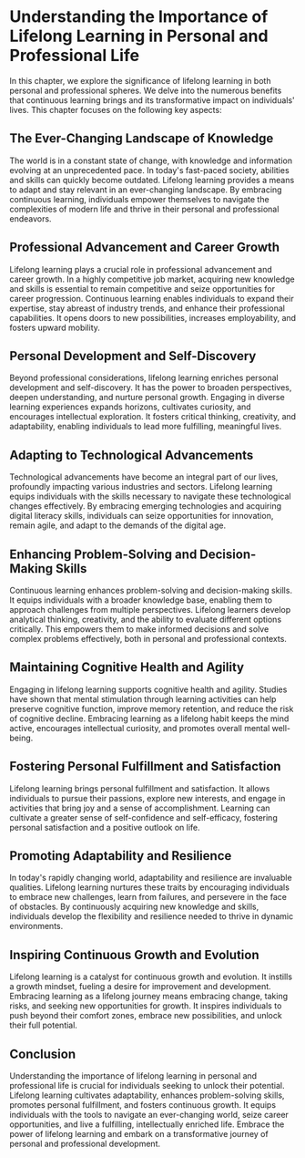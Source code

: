 Understanding the Importance of Lifelong Learning in Personal and Professional Life
============================================================================================

In this chapter, we explore the significance of lifelong learning in both personal and professional spheres. We delve into the numerous benefits that continuous learning brings and its transformative impact on individuals' lives. This chapter focuses on the following key aspects:

**The Ever-Changing Landscape of Knowledge**
--------------------------------------------

The world is in a constant state of change, with knowledge and information evolving at an unprecedented pace. In today's fast-paced society, abilities and skills can quickly become outdated. Lifelong learning provides a means to adapt and stay relevant in an ever-changing landscape. By embracing continuous learning, individuals empower themselves to navigate the complexities of modern life and thrive in their personal and professional endeavors.

**Professional Advancement and Career Growth**
----------------------------------------------

Lifelong learning plays a crucial role in professional advancement and career growth. In a highly competitive job market, acquiring new knowledge and skills is essential to remain competitive and seize opportunities for career progression. Continuous learning enables individuals to expand their expertise, stay abreast of industry trends, and enhance their professional capabilities. It opens doors to new possibilities, increases employability, and fosters upward mobility.

**Personal Development and Self-Discovery**
-------------------------------------------

Beyond professional considerations, lifelong learning enriches personal development and self-discovery. It has the power to broaden perspectives, deepen understanding, and nurture personal growth. Engaging in diverse learning experiences expands horizons, cultivates curiosity, and encourages intellectual exploration. It fosters critical thinking, creativity, and adaptability, enabling individuals to lead more fulfilling, meaningful lives.

**Adapting to Technological Advancements**
------------------------------------------

Technological advancements have become an integral part of our lives, profoundly impacting various industries and sectors. Lifelong learning equips individuals with the skills necessary to navigate these technological changes effectively. By embracing emerging technologies and acquiring digital literacy skills, individuals can seize opportunities for innovation, remain agile, and adapt to the demands of the digital age.

**Enhancing Problem-Solving and Decision-Making Skills**
--------------------------------------------------------

Continuous learning enhances problem-solving and decision-making skills. It equips individuals with a broader knowledge base, enabling them to approach challenges from multiple perspectives. Lifelong learners develop analytical thinking, creativity, and the ability to evaluate different options critically. This empowers them to make informed decisions and solve complex problems effectively, both in personal and professional contexts.

**Maintaining Cognitive Health and Agility**
--------------------------------------------

Engaging in lifelong learning supports cognitive health and agility. Studies have shown that mental stimulation through learning activities can help preserve cognitive function, improve memory retention, and reduce the risk of cognitive decline. Embracing learning as a lifelong habit keeps the mind active, encourages intellectual curiosity, and promotes overall mental well-being.

**Fostering Personal Fulfillment and Satisfaction**
---------------------------------------------------

Lifelong learning brings personal fulfillment and satisfaction. It allows individuals to pursue their passions, explore new interests, and engage in activities that bring joy and a sense of accomplishment. Learning can cultivate a greater sense of self-confidence and self-efficacy, fostering personal satisfaction and a positive outlook on life.

**Promoting Adaptability and Resilience**
-----------------------------------------

In today's rapidly changing world, adaptability and resilience are invaluable qualities. Lifelong learning nurtures these traits by encouraging individuals to embrace new challenges, learn from failures, and persevere in the face of obstacles. By continuously acquiring new knowledge and skills, individuals develop the flexibility and resilience needed to thrive in dynamic environments.

**Inspiring Continuous Growth and Evolution**
---------------------------------------------

Lifelong learning is a catalyst for continuous growth and evolution. It instills a growth mindset, fueling a desire for improvement and development. Embracing learning as a lifelong journey means embracing change, taking risks, and seeking new opportunities for growth. It inspires individuals to push beyond their comfort zones, embrace new possibilities, and unlock their full potential.

Conclusion
----------

Understanding the importance of lifelong learning in personal and professional life is crucial for individuals seeking to unlock their potential. Lifelong learning cultivates adaptability, enhances problem-solving skills, promotes personal fulfillment, and fosters continuous growth. It equips individuals with the tools to navigate an ever-changing world, seize career opportunities, and live a fulfilling, intellectually enriched life. Embrace the power of lifelong learning and embark on a transformative journey of personal and professional development.
